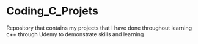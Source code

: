 # Coding_C_Projets
Repository that contains my projects that I have done throughout learning c++ through Udemy to demonstrate skills and learning 

